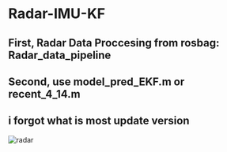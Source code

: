 # Radar-IMU-KF

## First, Radar Data Proccesing from rosbag: Radar_data_pipeline
## Second, use model_pred_EKF.m or recent_4_14.m
## i forgot what is most update version
![radar](https://github.com/Tars0523/Radar-IMU-KF/assets/100289642/f57a0704-3743-404a-818b-193181fa0723)
